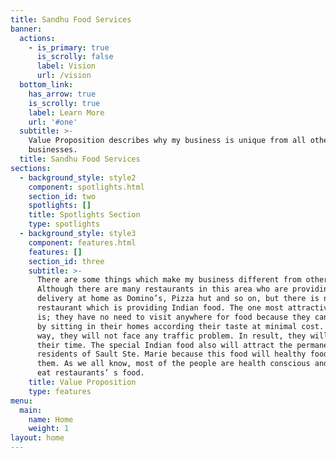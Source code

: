 ```yaml
---
title: Sandhu Food Services
banner:
  actions:
    - is_primary: true
      is_scrolly: false
      label: Vision
      url: /vision
  bottom_link:
    has_arrow: true
    is_scrolly: true
    label: Learn More
    url: '#one'
  subtitle: >-
    Value Proposition describes why my business is unique from all other
    businesses.
  title: Sandhu Food Services
sections:
  - background_style: style2
    component: spotlights.html
    section_id: two
    spotlights: []
    title: Spotlights Section
    type: spotlights
  - background_style: style3
    component: features.html
    features: []
    section_id: three
    subtitle: >-
      There are some things which make my business different from others.
      Although there are many restaurants in this area who are providing
      delivery at home as Domino’s, Pizza hut and so on, but there is no
      restaurant which is providing Indian food. The one most attractive thing
      is; they have no need to visit anywhere for food because they can get food
      by sitting in their homes according their taste at minimal cost. In this
      way, they will not face any traffic problem. In result, they will save
      their time. The special Indian food also will attract the permanent
      residents of Sault Ste. Marie because this food will healthy food for
      them. As we all know, most of the people are health conscious and cannot
      eat restaurants’ s food.
    title: Value Proposition
    type: features
menu:
  main:
    name: Home
    weight: 1
layout: home
---
```


